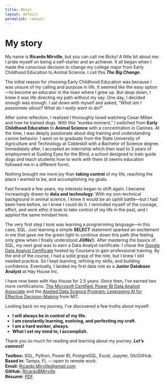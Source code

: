 ```yaml
---
title: About
layout: default
permalink: /about/
---
```

<link rel="stylesheet" href="{{ '/public/css/poole.css' | relative_url }}">
<link rel="stylesheet" href="{{ '/public/css/hyde.css'  | relative_url }}">
<link rel="stylesheet" href="{{ '/public/css/syntax.css' | relative_url }}">
<link rel="stylesheet" href="{{ '/assets/css/custom.css' | relative_url }}">

# My story
My name is **Ricardo Mirville**, but you can call me Ricky! A little bit about me: I pride myself on being a self-starter and an achiever. It all began when I made the conscious decision to change my college major from Early Childhood Education to Animal Science. I call this ***The Big Change***.

The initial reason for choosing Early Childhood Education was because I was unsure of my calling and purpose in life. It seemed like the easy option—to become an educator in the town where I grew up. But *deep down*, I knew it was life directing my path without my say. One day, I decided enough was enough. I sat down with myself and asked, “*What am I passionate about? What do I really want to do?*”

After some reflection, I realized I thoroughly loved watching Cesar Millan and how he trained dogs. With this “eureka moment,” I switched from **Early Childhood Education** to **Animal Science** with a concentration in Canines. At the time, I was deeply passionate about dog training and understanding canine behavior. I went on to graduate from the State University of Agriculture and Technology at Cobleskill with a Bachelor of Science degree. Immediately after, I accepted an internship which then lead to 3 years of employment at Guiding Eyes for the Blind, a school designed to train guide dogs and teach students how to work with them (it seems education followed me in a different form).

Nothing brought me more joy than **taking control** of my life, reaching the place I wanted to be, and accomplishing my goals.

Fast forward a few years, my interests began to shift again. I became increasingly drawn to **data and technology**. With my non-technical background in animal science, I knew it would be an uphill battle—but I had been here before, so I knew I could do it. I reminded myself of the courage, effort, and work ethic it took to take control of my life in the past, and I applied the same mindset here.

The very first step I took was learning a programming language—in this case, SQL. Just learning a simple **SELECT** statement sparked an excitement in me that gave me the green light to continue down this path (the feeling only grew when I finally understood **JOINs!**). After mastering the basics of SQL, my next goal was to earn a Data Analyst certificate. I chose the <a href ="https://www.coursera.org/account/accomplishments/specialization/certificate/BFLRT7QBL846" target="_blank">Google Data Analyst Certificate</a> hosted by Coursera to gain professional training. By the end of the course, I had a solid grasp of the role, but I knew I still needed practice. So I kept learning, refining my skills, and building confidence. Eventually, I landed my first data role as a **Junior Database Analyst** at Hay House Inc.

I have now been with Hay House for 2.5 years. Since then, I’ve earned two more certifications: <a href ="https://learn.microsoft.com/en-us/users/ricardomirville-2244/credentials/1983f2e69424eacd" target="_blank">The Microsoft Certified: Power BI Data Analyst Associate</a> and the <a href ="https://credentials.professional.mit.edu/adc6cc2b-7dc3-4ec6-a050-e7ef02624f2b#acc.XxjeBHtQ" target="_blank">Applied Data Science Program: Leveraging AI for Effective Decision-Making</a> from MIT.

Looking back on my journey, I’ve discovered a few truths about myself:
- **I will always be in control of my life.**
- **I am constantly learning, evolving, and perfecting my craft.**
- **I am a hard worker, always.**
- **What I set my mind to, I accomplish.**

Thank you so much for reading and learning about my journey. 
***Let’s connect!***


**Toolbox:** SQL, Python, Power BI, PostgreSQL, Excel, Jupyter, Git/GitHub.  
**Based in:** Tampa, FL — open to remote work.  
**Email:** <a href="mailto:Ricardo.Mirville@gmail.com">Ricardo.Mirville@gmail.com</a>  
**GitHub:** <a href="https://github.com/RicardoBMirville" target="_blank">RicardoBMirville</a>  
**Résumé:** <a href="{{ site.baseurl }}{{ site.resume_path }}">PDF</a>
